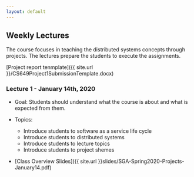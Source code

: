 ```yaml
---
layout: default
---
```


## Weekly Lectures

The course focuses in teaching the distributed systems concepts through projects. The lectures prepare the students to execute the assignments.

[Project report tenmplate]({{ site.url }}/CS649Project1SubmissionTemplate.docx)

###  Lecture 1 - January 14th, 2020
* Goal: Students should understand what the course is about and what is expected from them.
* Topics: 
    * Introduce students to software as a service life cycle
    * Introduce students to distributed systems
    * Introduce students to lecture topics
    * Introduce students to project shemes

* [Class Overview Slides]({{ site.url }}slides/SGA-Spring2020-Projects-January14.pdf)

<!--
###  Lecture 2 - January 18th, 2019
* Goal: Students will understand how to make good napkin drawings, map these to their architectures, and keep the two distinct.
* Topics: 
    * Napkin drawing principles, review and refinement of student team efforts.

###  Lecture 3 - January 25th, 2019
* Goal: students will understand the the use of Git and GitHub, open source governance. Students will have firm understanding of their initial microservice system and its communications. 
* Topics:
  * Git and GitHub
  * Microservices: distributed components, APIs, and communications
* [Git Lecture Slides]({{ site.url }}slides/Spring2019-CS649-Git-Overview.pdf)

###  Lecture 4 - February 1st, 2019
* Goal: students will understand inter-service communication patterns and APIs for microservices.
* Topics:
  * Messaging basics, RabbitMQ
  * APIs and Data Models with Apache Thrift
* [Messaging Slides]({{ site.url }}slides/Spring2019-MessagingAndMicroservices.pdf)

###  Lecture 5 - February 8th, 2019
* Goal: Students will understand basics of continous integration and deployment concepts and how they apply to microservices
* Topic: Continuous Integration and Deployment
* [CI/CD Lecture Slides]({{ site.url }}slides/Spring2019-CICD.pdf)

###  Lecture 6 - February 15th, 2019
* Goals: Students will understand basics of distributed configuration management; students will understand the basics of the OpenStack API and using Jetstream.
* [Zookeeper Lecture Slides]({{ site.url }}slides/Spring2019-ZooKeeperDistributedSystems.pdf)
* [Openstack and Jetstream]({{ site.url }}slides/ADS-Spring2019-OpenStack-Jetstream-Feb15.pdf)

###  Lecture 7 - March 22nd, 2019
* Goals:Students will understand the basics of log-centric architecture with Apache Kafka; students will understand the basics of container management with Kubernetes.
* [Kafka Lecture Slides]({{ site.url }}slides/Spring2019-ApacheKafkaDistributedSystems.pdf)
* [Kubernetes Material]({{ site.url }}slides/kubernetes.zip)

###  Lecture 8 - March 29nd, 2019
* Goals: Students will understand the basics of the RAFT consensus protocol for distributed state machines
* [RAFT Lecture Slides]({{ site.url }}slides/Spring2019-SGACourse-RaftLogsEtc.pptx)

###  Lecture 9 - April 5th, 2019
* Goals: Students will understand how RAFT clusters are updated and how this may be applied to continuous deployment scenarios; students will understand Byzantine Failures in RAFT and some counter measures. 
* [RAFT Lecture Slides]({{ site.url }}slides/Spring2019-AdvancedRaftTopics.pptx)

###  Lecture 10 - April 19th, 2019
* Goals: Students will understand basic security concepts for science gateways and other distributed systems. 
* [OAuth2 Lecture Slides]({{ site.url }}slides/Spring2019-OAuth2-OIDC.pptx)
-->



<!--
###  Lecture 4 - August 30th
* Goal: Project steps and Understanding of Apache Thrift
* Topic: Motivations for Apache Thrift
* [Thrift Lecture Slides]({{ site.url }}slides/SGA-Fall2018-Thrift-August30.pdf)

###  Lecture 5 - September 4th
* Goal: Students will understand course requirements for using code repositories
* Topic: Git and GitHub
* [Git Lecture Slides]({{ site.url }}slides/Fall2018-CS649-Git-Overview.pdf)

###  Lecture 6 - September 6th
* Goal: Students will understand basics of continous integration and deployment concepts and how they apply to microservices
* Topic: Continuous Integration and Deployment
* [CI/CD Lecture Slides]({{ site.url }}slides/Fall2018-CICD.pdf)

###  Lecture 7 - September 11th
* Goal: Students will understand basics of messaging systems and how they relate to microservices
* Topic: Messaging, AMQP, and RabbitMQ for microservices.
* [Messaging Lecture Slides]({{ site.url }}slides/Fall2018-MessagingAndMicroservices.pdf)

###  Lecture 8 - September 13th
* Goal: Project Review
* Topic: Review project architecture and discuss any impediments.

###  Lecture 9 - September 18th
* Goal: Students will understand use of Jetstream for Continuous Delivery
* Topic: Introduction to JetStream.
* [Jetstream Slides]({{ site.url }}slides/171024-Jetstream-GWArchClass.pdf)

###  Lecture 10 - September 20th
* Goal: Students will understand service discovery 
* Topic: Motivations behind Apache Zookeeper.

###  Lecture 11 - September 25th
* Goal: Students will understand Identity and Access Management  
* Topic: Introduction to Keycloak.
* [Django Keycloak Integration](https://lists.apache.org/thread.html/4d1245356402d1582ae50aa2183284d2b28c4efe5198821d60cf8c55@%3Cdev.airavata.apache.org%3E)

###  Lecture 12 - September 27th
* Goal: Students will understand Apache Airavata's architecture
* Topic: Apache Airavata under the hood
* [Airavata Introduction]({{ site.url }}slides/SGA-Fall2018-Airavata-code-Introduction.pdf)

###  Lecture 13 - October 2nd
* Goal: Students will understand how Apache Zookeeper supports microservices and science gateways.
* Topic: Apache Zookeeper, Part 2: Distributed systems use cases
* * [Zookeeper, Part 2]({{ site.url }}slides/Fall2018-ZookeeperPart2.pdf)
* [Project Deadlines]({{ site.url }}slides/SGA-Fall2018-Project-2-October2.pdf)

###  Lecture 14 - October 4th
* Goal: Students will understand how Apache Kafka works and can be used to support microservices
* Topic: Apache Kafka
* * [Apache Kafka]({{ site.url }}slides/Fall2018-ApacheKafkaDistributedSystems.pdf)

###  Lecture 15 - October 9th
* Goal: Students will understand how Apache Kafka works and can be used to support microservices
* Topic: Apache Kafka
* * [Apache Kafka]({{ site.url }}slides/Fall2018-ApacheKafkaDistributedSystems.pdf)

###  Lecture 15 - October 9th


###  Lecture 14 - October 11th
* Goal: Students will understand the use of logs to support distributed state machines
* Topic: Log Centric Systems, RAFT, and Science Gateways
* * [Logs and Raft]({{ site.url }}slides/Fall2018-SGACourse-RaftLogsEtc.pptx)

###  Lecture 15 - October 16th
* Goal: Students will understand advanced uses of RAFT and how they can be applied to science gateways
* Topic: Advanced Raft Topics for Science Gateways
* * [Logs and Raft]({{ site.url }}slides/Fall2018-AdvancedRaftTopics.pptx)

###  Lecture 16 - October 30th
* Goal: Students will understand the application of OAuth2 and OpenID Connect to Science Gateway Scenarios
* Topic: Science Gateway Security Considerations
* * [Science Gateway Security Considerations]({{ site.url }}slides/Fall2018-OAuth2-OIDC.pptx)

###  Lecture 16 - November 6th

###  Lecture 17 - November 8th
* Goal: Students will understand the roles of virtual machines and containers in microserivce architectures
* Topic: Containers, Virtual Machines, and Microservices
* * [Containers, Docker, and Microservices]({{ site.url }}slides/Fall2018-SGACourse-Containers-Part1.pptx)

-->

<!--
        
        * [Zookeeper Slides]({{ site.url }}slides/171024-Jetstream-GWArchClass.pdf)


###  Lecture 5 - September 5th
* Goal: students will understand the basics of continuous integration and deployment
* Topics: Microservices and Messaging
* [[Assignment 2 Overview Slides]]({{ site.url }}slides/Fall2017-SGACourse-Assignment2.pptx)
* [[MicroServices and Messaging Lecture Slides]]({{ site.url }}slides/CS649-Fall2017-MessagingAndMicroservices.pptx)
        
###  Lecture 6 - September  7th 
* Goal: Students will understand the basics of continuous integration and deployment
* Topics: Help session, demo of Apache Jenkins

###  Lecture 7 - September  12th
* Goal: Students will understand the basics of continuous integration and deployment
* Topic:
* [[Assignment 1 Followup Remarks]]({{ site.url }}slides/Fall2017-Assignment1FollowUp.pptx)
* [[Continuous Integration and Deployment Slides]]({{ site.url }}slides/Fall2017-CICDApacheJenkins.pptx)

###  Lecture 8 - September  14th
* Goal: Understand the motivations for Apache Airavata
* Topic: Supercomputing and Airavata Abstractions to build Science Gateways
* [[Airavata introduction slides]]({{ site.url }}slides/Fall2017-SICE-CSB649-Intro-Airavata.pdf)
        
###  Lecture 9 - September  19th
* Goal: Understand project themes
* Topics: Introducing Airavata based projects
* [[Project themes introduction slides]]({{ site.url }}slides/SICE-Fall17-B649-Airavata-Projects.pdf)
        
###  Lecture 10 - September  21st
* Goal: Further understand Airavata projects
* Topics: Elaborate on Assignment next steps
* [[Assignment 3 instruction slides]]({{ site.url }}slides/SICE-Fall17-B649-Assignment3.pdf)

###  Lecture 11 - September  26th
* Goal: Students will gain a basic understanding of distributed systems concepts and their relations to microservice architectures
* Topics: Distributed systems intro, part 1
        
###  Lecture 12 - September  28th
* Goal: Phase 2 Apache Airavata contributions. 
* Topics: Assignment 4 ideas
* [[Assignment 4 ideas]]({{ site.url }}slides/SICE-Fall17-B649-Assignments4.pdf)      

###  Lecture 13 - October 3rd
* Goal: Understand some basic concepts in distributed systems
* [[Introduction to Distributed Systems Slides]]({{ site.url }}slides/Fall2017-DistributedComputingScienceGateways.pptx)

###  Lecture 14 - October 5th
* Goal: Review project Assignment 4

###  Lecture 15 - October 10th
* Mid-Term Presentations

###  Lecture 16 - October 12th
* Mid-Term Presentations

###  Lecture 15 - October 17th
* Goal: Students will gain a better understanding of how scientists use science gateways
* Guest lecturer:  Dr. Sudhakar Pamidighantam 
* Topic: The Science and Engineering Grid [SEAGrid](https://seagrid.org/){:target="_blank"} Science Gateway
* [[SEAGrid Science Gateway Slides]]({{ site.url }}slides/Fall2017-SEAGrid_Gateways-Course_IU_2017.pptx)

###  Lecture 16 - October 18th
* Goal: Students will gain an understanding of distributed messaging system by examining Apache Kafka
* [[Distributed Systems Case Study Slides]]({{ site.url }}slides/Fall2017-ApacheKafkaDistributedSystems.pdf)

###  Lecture 17 - October 24th
* Guest Lecture: Jetstream and OpenStack
* [[IU's Jetstream Cluster and OpenStack]]({{ site.url }}slides/171024-Jetstream-GWArchClass.pptx)

###  Lecture 18 - October 26th
* Topic: Airavata installation hackathon, course help session

###  Lecture 19 - October 31st 
* Goal: students will understand the use of REST in science gateways and distributed systems.
* [[REST and Science Gateways Slides ]]({{ site.url }}slides/Fall2017-ScienceGateways-REST.pdf)

###  Lecture 20 - November 2nd
* Goal: students will understand log-centric systems and consensus
* [[Log Centric Systems and Science Gateways]]({{ site.url }}slides/Fall2017-ScienceGateways-Fall2017-SGACourse-RaftLogsEtc.pptx)

###  Lecture 21 - November 7th
* Goal: students will learn how log systems can be used for continuous deployment, and how Byzantine faults can be handled

###  Lecture 22 - November 9th
* [[Log Centric Systems and Science Gateways: Advanced Topics]]({{ site.url }}slides/Fall2017-AdvancedRaftTopics.pdf)

###  Lecture 23 - November 14th
* Guest Lecture: Gourav Shenoy
* [Gest Lecture Slides: Apache Helix, Profile Service, Event-Driven Data Replication] ({{ site.url }}slides/SGA_Guest_Lecture.pdf)

###  Lecture 24 - November 16th

### Thanksgiving Break - November 19th to 26th - no classes

###  Lecture 27 - November 28th
* [Gateway Security with OAuth2 and OpenIDConnect]({{ site.url }}slides/Fall2017-OAuth2-OIDC.pptx)

###  Lecture 28 - November 30th
* Goal: students will preview advanced topics that will be covered in the Spring 2018 course
* [[Airavata summary and next steps - Spring 2018 class topics]]({{ site.url }}slides/Fall2017-Summary-Intro-to-Spring2018.pdf)

### Lecture 29 - December 5th
* Student final presentations, Part 1

### Lecture 30 - December 7th
* Student final presentations, Part 2

-->